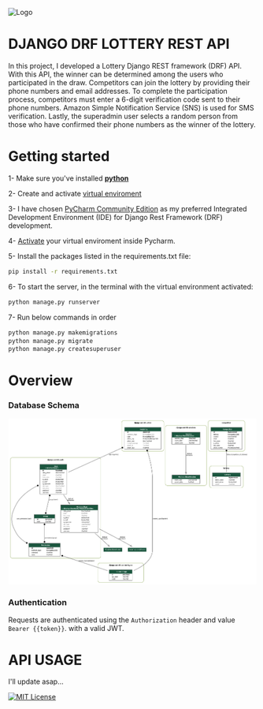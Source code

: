 
![Logo](https://i.pinimg.com/564x/48/52/55/48525562bc5db00492a168f288751093.jpg)

# DJANGO DRF LOTTERY REST API



In this project, I developed a Lottery Django REST framework (DRF) API. With this API, the winner can be determined among the users who participated in the draw. Competitors can join the lottery by providing their phone numbers and email addresses. To complete the participation process, competitors must enter a 6-digit verification code sent to their phone numbers. Amazon Simple Notification Service (SNS) is used for SMS verification. Lastly, the superadmin user selects a random person from those who have confirmed their phone numbers as the winner of the lottery.

# Getting started

1- Make sure you've installed **[python](https://www.python.org/downloads/)**

2- Create and activate [virtual enviroment](https://medium.com/@kubilayuysall/create-python-virtual-enviroment-on-windows-ee81d231b68a)

3- I have chosen [PyCharm Community Edition](https://www.jetbrains.com/pycharm/download/?source=google&medium=cpc&campaign=EMEA_en_TR_PyCharm_Branded&term=pycharm&content=618736382542&gad=1&gclid=CjwKCAiAsIGrBhAAEiwAEzMlC_yDDsXd-huCc5Nkx05k0wzubEp10T5dRInhpOPRRKKUC0mhtKfeIxoCujAQAvD_BwE&section=windows) as my preferred Integrated Development Environment (IDE) for Django Rest Framework (DRF) development. 

4- [Activate](https://dev.to/koladev/debugging-a-django-application-with-pycharm-community-2jlg) your virtual enviroment inside Pycharm.

5- Install the packages listed in the requirements.txt file:
```bash
pip install -r requirements.txt
```

6- To start the server, in the terminal with the virtual environment activated:
```bash
python manage.py runserver
```

7- Run below commands in order
```bash
python manage.py makemigrations
python manage.py migrate
python manage.py createsuperuser
```

# Overview

### Database Schema

![Logo](https://raw.githubusercontent.com/tgmkubi/django-drf-lottery-rest-api/master/my_project_visualized.png)

### Authentication

Requests are authenticated using the `Authorization` header and value `Bearer {{token}}`. with a valid JWT.

# API USAGE

I'll update asap...

[![MIT License](https://img.shields.io/badge/License-MIT-green.svg)](https://choosealicense.com/licenses/mit/)


